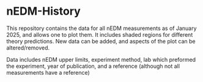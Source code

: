 # nEDM-History
This repository contains the data for all nEDM measurements as of January 2025, and allows one to plot them. It includes shaded regions for different theory predictions. New data can be added, and aspects of the plot can be altered/removed. 

Data includes nEDM upper limits, experiment method, lab which preformed the experiment, year of publication, and a reference (although not all measurements have a reference)